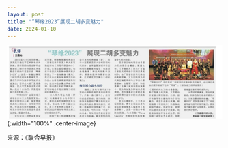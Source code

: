 ```yaml
---
layout: post
title: "“琴缘2023”展现二胡多变魅力"
date: 2024-01-10
---
```

![](/files/QinYuanConcert-report.png){:width="100%" .center-image}
<!--more-->

来源：《联合早报》
